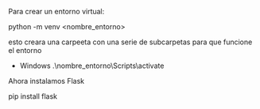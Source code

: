 Para crear un entorno virtual:

python -m venv <nombre_entorno>

esto creara una carpeeta con una serie de subcarpetas para que funcione el entorno

- Windows
.\nombre_entorno\Scripts\activate

Ahora instalamos Flask

pip install flask